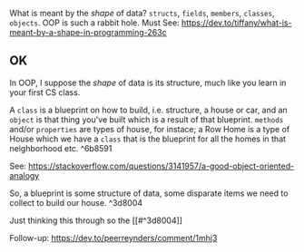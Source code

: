 What is meant by the _shape_ of data? `structs`, `fields`, `members`, `classes`, `objects`. OOP is such a rabbit hole. Must See: 
https://dev.to/tiffany/what-is-meant-by-a-shape-in-programming-263c

## OK

In OOP, I suppose the *shape* of data is its structure, much like you learn in your first CS class.

A `class` is a blueprint on how to build, i.e. structure, a house or car, and an `object` is that thing you've built which is a result of that blueprint. `methods` and/or `properties` are types of house, for instace; a Row Home is a type of House which we have a `class` that is the blueprint for all the homes in that neighborhood etc. ^6b8591

See: https://stackoverflow.com/questions/3141957/a-good-object-oriented-analogy

So, a blueprint is some structure of data, some disparate items we need to collect to build our house. ^3d8004


Just thinking this through so the [[#^3d8004]]



Follow-up: https://dev.to/peerreynders/comment/1mhj3


